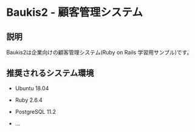 # Baukis2 - 顧客管理システム

## 説明

Baukis2は企業向けの顧客管理システム(Ruby on Rails 学習用サンプル)です。

## 推奨されるシステム環境

* Ubuntu 18.04
* Ruby 2.6.4
* PostgreSQL 11.2

* ...
